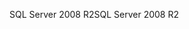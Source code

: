 <span data-ttu-id="0fbcc-101">SQL Server 2008 R2</span><span class="sxs-lookup"><span data-stu-id="0fbcc-101">SQL Server 2008 R2</span></span>